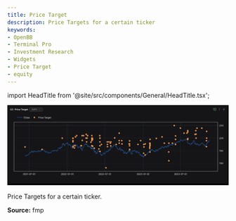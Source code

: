 ```yaml
---
title: Price Target
description: Price Targets for a certain ticker
keywords:
- OpenBB
- Terminal Pro
- Investment Research
- Widgets
- Price Target
- equity
---
```


import HeadTitle from '@site/src/components/General/HeadTitle.tsx';

<HeadTitle title="Price Target - equity | OpenBB Terminal Pro Docs" />

<img
    src="https://raw.githubusercontent.com/OpenBB-finance/widgets-library/main/equity/price_target.png"
    alt="OpenBB Terminal Pro Widgets Library"
/>

Price Targets for a certain ticker.

**Source:** fmp

